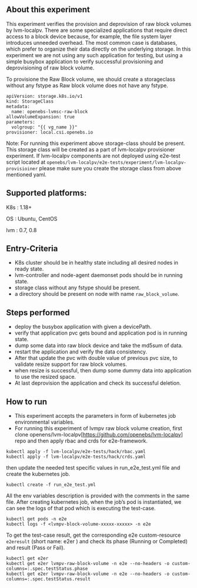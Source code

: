 ## About this experiment

This experiment verifies the provision and deprovision of raw block volumes by lvm-localpv. There are some specialized applications that require direct access to a block device because, for example, the file system layer introduces unneeded overhead. The most common case is databases, which prefer to organize their data directly on the underlying storage. In this experiment we are not using any such application for testing, but using a simple busybox application to verify successful provisioning and deprovisioning of raw block volume.

To provisione the Raw Block volume, we should create a storageclass without any fstype as Raw block volume does not have any fstype.

```
apiVersion: storage.k8s.io/v1
kind: StorageClass
metadata:
  name: openebs-lvmsc-raw-block
allowVolumeExpansion: true
parameters:
  volgroup: "{{ vg_name }}"
provisioner: local.csi.openebs.io
```    
Note: For running this experiment above storage-class should be present. This storage class will be created as a part of lvm-localpv provisioner experiment. If lvm-localpv components are not deployed using e2e-test script located at `openebs/lvm-localpv/e2e-tests/experiment/lvm-localpv-provisioiner` please make sure you create the storage class from above mentioned yaml.

## Supported platforms:

K8s : 1.18+

OS : Ubuntu, CentOS

lvm : 0.7, 0.8

## Entry-Criteria

- K8s cluster should be in healthy state including all desired nodes in ready state.
- lvm-controller and node-agent daemonset pods should be in running state.
- storage class without any fstype should be present.
- a directory should be present on node with name `raw_block_volume`.

## Steps performed

- deploy the busybox application with given a devicePath.
- verify that application pvc gets bound and application pod is in running state.
- dump some data into raw block device and take the md5sum of data.
- restart the application and verify the data consistency.
- After that update the pvc with double value of previous pvc size, to validate resize support for raw block volumes.
- when resize is successful, then dump some dummy data into application to use the resized space.
- At last deprovision the application and check its successful deletion.

## How to run

- This experiment accepts the parameters in form of kubernetes job environmental variables.
- For running this experiment of lvmpv raw block volume creation, first clone openens/lvm-localpv[https://github.com/openebs/lvm-localpv] repo and then apply rbac and crds for e2e-framework.
```
kubectl apply -f lvm-localpv/e2e-tests/hack/rbac.yaml
kubectl apply -f lvm-localpv/e2e-tests/hack/crds.yaml
```
then update the needed test specific values in run_e2e_test.yml file and create the kubernetes job.
```
kubectl create -f run_e2e_test.yml
```
All the env variables description is provided with the comments in the same file.
After creating kubernetes job, when the job’s pod is instantiated, we can see the logs of that pod which is executing the test-case.

```
kubectl get pods -n e2e
kubectl logs -f <lvmpv-block-volume-xxxxx-xxxxx> -n e2e
```
To get the test-case result, get the corresponding e2e custom-resource `e2eresult` (short name: e2er ) and check its phase (Running or Completed) and result (Pass or Fail).

```
kubectl get e2er
kubectl get e2er lvmpv-raw-block-volume -n e2e --no-headers -o custom-columns=:.spec.testStatus.phase
kubectl get e2er lvmpv-raw-block-volume -n e2e --no-headers -o custom-columns=:.spec.testStatus.result
```